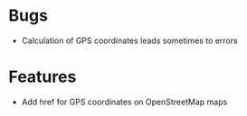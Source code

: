 # Bugs
* Calculation of GPS coordinates leads sometimes to errors

# Features
* Add href for GPS coordinates on OpenStreetMap maps
